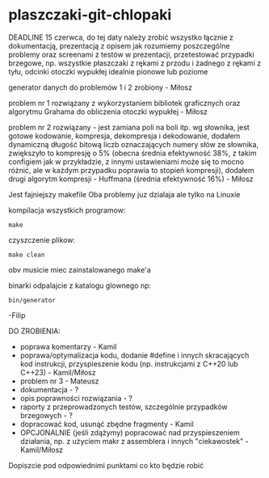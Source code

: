 # plaszczaki-git-chlopaki

DEADLINE 15 czerwca, do tej daty należy zrobić wszystko łącznie z dokumentacją, prezentacją z opisem jak rozumiemy poszczególne problemy oraz screenami z testów w prezentacji, przetestować przypadki brzegowe, np. wszystkie płaszczaki z rękami z przodu i żadnego z rękami z tyłu, odcinki otoczki wypukłej idealnie pionowe lub poziome

generator danych do problemów 1 i 2 zrobiony - Miłosz

problem nr 1 rozwiązany z wykorzystaniem bibliotek graficznych oraz algorytmu Grahama do obliczenia otoczki wypukłej - Miłosz

problem nr 2 rozwiązany - jest zamiana poli na boli itp. wg słownika, jest gotowe kodowanie, kompresja, dekompresja i dekodowanie, dodałem dynamiczną długość bitową liczb oznaczających numery słów ze słownika, zwiększyło to kompresję o 5% (obecna średnia efektywność 38%, z takim configiem jak w przykładzie, z innymi ustawieniami może się to mocno różnić, ale w każdym przypadku poprawia to stopień kompresji), dodałem drugi algorytm kompresji - Huffmana (średnia efektywność 16%) - Miłosz

Jest fajniejszy makefile
Oba problemy juz dzialaja ale tylko na Linuxie

kompilacja wszystkich programow:
```console
make
```
czyszczenie plikow:
```console
make clean
```
obv musicie miec zainstalowanego make'a

binarki odpalajcie z katalogu glownego np:
```console
bin/generator
```
-Filip 

DO ZROBIENIA:
- poprawa komentarzy - Kamil
- poprawa/optymalizacja kodu, dodanie #define i innych skracających kod instrukcji, przyspieszenie kodu (np. instrukcjami z C++20 lub C++23) - Kamil/Miłosz
- problem nr 3 - Mateusz
- dokumentacja - ?
- opis poprawności rozwiązania - ?
- raporty z przeprowadzonych testów, szczególnie przypadków brzegowych - ?
- dopracować kod, usunąć zbędne fragmenty - Kamil
- OPCJONALNIE (jeśli zdążymy) popracować nad przyspieszeniem działania, np. z użyciem makr z assemblera i innych "ciekawostek" - Kamil/Miłosz

Dopiszcie pod odpowiednimi punktami co kto będzie robić
